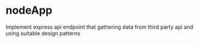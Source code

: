 # nodeApp
Implement express api endpoint that gathering data from third party api and using suitable design patterns
